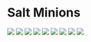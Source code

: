 # Salt Minions

[![](https://img.shields.io/docker/pulls/jnonino/salt-minion)](https://hub.docker.com/r/jnonino/salt-minion/)
[![](hhttps://img.shields.io/docker/build/jnonino/salt-minion)](https://hub.docker.com/r/jnonino/salt-minion/)
[![](https://img.shields.io/docker/automated/jnonino/salt-minion)](https://hub.docker.com/r/jnonino/salt-minion/)
[![](https://img.shields.io/docker/stars/jnonino/salt-minion)](https://hub.docker.com/r/jnonino/salt-minion/)
[![](https://img.shields.io/github/license/jnonino/salt-minion-docker-image)](https://github.com/jnonino/salt-minion-docker-image)
[![](https://img.shields.io/github/issues/jnonino/salt-minion-docker-image)](https://github.com/jnonino/salt-minion-docker-image)
[![](https://img.shields.io/github/issues-closed/jnonino/salt-minion-docker-image)](https://github.com/jnonino/salt-minion-docker-image)
[![](https://img.shields.io/github/languages/code-size/jnonino/salt-minion-docker-image)](https://github.com/jnonino/salt-minion-docker-image)
[![](https://img.shields.io/github/repo-size/jnonino/salt-minion-docker-image)](https://github.com/jnonino/salt-minion-docker-image)